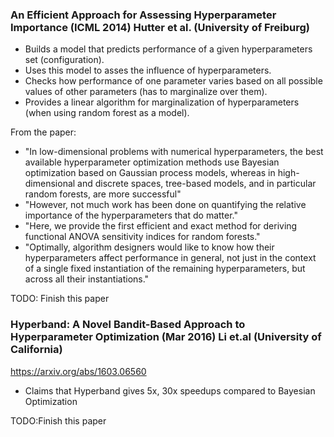 ### An Efficient Approach for Assessing Hyperparameter Importance (ICML 2014) Hutter et al. (University of Freiburg)
- Builds a model that predicts performance of a given hyperparameters set (configuration). 
- Uses this model to asses the influence of hyperparameters.
- Checks how performance of one parameter varies based on all possible values of other parameters (has to marginalize over them).
- Provides a linear algorithm for marginalization of hyperparameters (when using random forest as a model).

From the paper:
- "In low-dimensional problems with numerical hyperparameters, the best available hyperparameter optimization methods use Bayesian optimization based on Gaussian process models, whereas in high-dimensional and discrete spaces, tree-based models, and in particular random forests, are more successful"
- "However, not much work has been done on quantifying the relative importance of the hyperparameters that do matter."
- "Here, we provide the first efficient and exact method for deriving functional ANOVA sensitivity indices for random forests."
- "Optimally, algorithm designers would like to know how their hyperparameters affect performance in general, not just in the context of a single fixed instantiation of the remaining hyperparameters, but across all their instantiations."

TODO: Finish this paper


### Hyperband: A Novel Bandit-Based Approach to Hyperparameter Optimization (Mar 2016) Li et.al (University of California)
https://arxiv.org/abs/1603.06560

- Claims that Hyperband gives 5x, 30x speedups compared to Bayesian Optimization

TODO:Finish this paper
